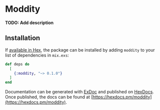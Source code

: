 # Moddity

**TODO: Add description**

## Installation

If [available in Hex](https://hex.pm/docs/publish), the package can be installed
by adding `moddity` to your list of dependencies in `mix.exs`:

```elixir
def deps do
  [
    {:moddity, "~> 0.1.0"}
  ]
end
```

Documentation can be generated with [ExDoc](https://github.com/elixir-lang/ex_doc)
and published on [HexDocs](https://hexdocs.pm). Once published, the docs can
be found at [https://hexdocs.pm/moddity](https://hexdocs.pm/moddity).

